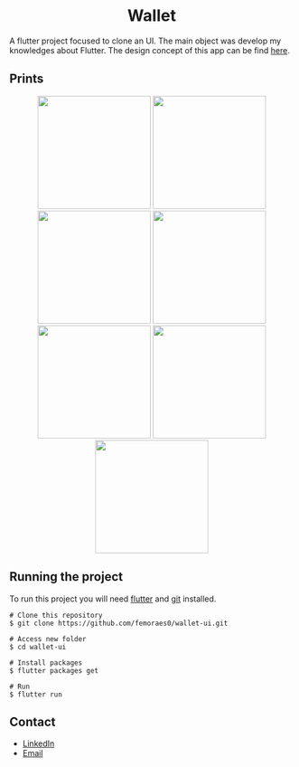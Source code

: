 
<h1 align="center">Wallet</h1>

A flutter project focused to clone an UI. The main object was develop my knowledges about Flutter.
The design concept of this app can be find <a href="https://www.behance.net/gallery/56512263/Wallet-Banking-App?tracking_source=curated_galleries_list">here</a>.

## Prints

<p align="center">
<img width="200" src="https://i.pinimg.com/originals/d7/61/9f/d7619f5d797642fa311b9e391c87f5aa.png"/>
<img width="200" src="https://i.pinimg.com/originals/ef/b9/49/efb949dfcd6e772a0fa2cad65125f477.png"/>
<img width="200" src="https://i.pinimg.com/originals/59/08/81/590881eceb4a971c1601b1e66e5f5c3f.png"/>
<img width="200" src="https://i.pinimg.com/originals/ec/cb/0b/eccb0b25e618d060be0e8ab905d6727a.png"/>
<img width="200" src="https://i.pinimg.com/originals/0a/90/85/0a9085e8cd19ee09f4b668cb832af4c6.png"/>
<img width="200" src="https://i.pinimg.com/originals/b0/f4/3c/b0f43ced0cd846a4262d6d102941ebd6.png"/>
<img width="200" src="https://i.pinimg.com/originals/cf/a8/27/cfa82797eba0ee1ec6cf83626e7b9f2e.png"/>
</p>


## Running the project
To run this project you will need [flutter](https://flutter.dev/) and [git](https://git-scm.com/) installed.

```$bash
# Clone this repository
$ git clone https://github.com/femoraes0/wallet-ui.git

# Access new folder
$ cd wallet-ui

# Install packages
$ flutter packages get

# Run
$ flutter run
```

## Contact
- [LinkedIn](https://www.linkedin.com/in/fernando-moraes-48a26916a/)
- [Email](fernandomoraes.lopes@gmail.com)